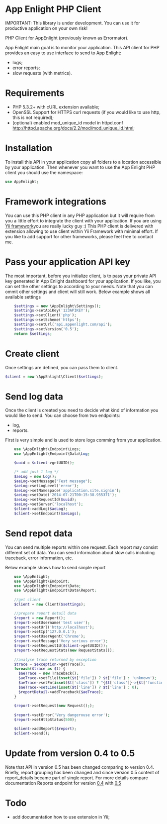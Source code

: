 App Enlight PHP Client
======================

IMPORTANT: This library is under development. You can use it for productive application on your own risk!

PHP Client for AppEnlight (previously known as Errormator).

App Enlight main goal is to monitor your application. This API client for PHP provides an easy to use interface to send to App Enlight:
- logs;
- error reports;
- slow requests (with metrics).

Requirements
============
- PHP 5.3.2+ with cURL extension available;
- OpenSSL Support for HTTPS curl requests (if you would like to use http, this is not required);
- (optional) enabled mod_unique_id model in httpd.conf http://httpd.apache.org/docs/2.2/mod/mod_unique_id.html;

Installation
============
To install this API in your application copy all folders to a location accessible by your application. 
Then whenever you want to use the App Enlight PHP client you should use the namespace:

```php
use AppEnlight;
```

Framework integrations
======================
You can use this PHP client in any PHP application but it will require from you a little effort to integrate the client with your application. 
If you are using [Yii framework](http://yiiframework.com/)you are really lucky guy :) This PHP client is delivered with extension allowing to use client within Yii Framework with minimal effort. 
If you like to add support for other frameworks, please feel free to contact me.

Pass your application API key
=============================
The most important, before you initialize client, is to pass your private API key generated in App Enlight dashboard for your application. If you like, you can set the other settings to according to your needs.
Note that you can ommit other settings and client will still work. Below example shows all available settings

```php
    $settings = new \AppEnlight\Settings();
    $settings->setApiKey('123APIKEY');
    $settings->setClient('php');
    $settings->setScheme('https');
    $settings->setUrl('api.appenlight.com/api');
    $settings->setVersion('0.5');
    return $settings;
```

Create client
=============
Once settings are defined, you can pass them to client.

```php
$client = new \AppEnlight\Client($settings);
```

Send log data
=============
Once the client is created you need to decide what kind of information you would like to send. You can choose from two endpoints:
- log,
- reports.

First is very simple and is used to store logs comming from your application. 

```php
    use \AppEnlight\Endpoint\Logs;
    use \AppEnlight\Endpoint\Data\Log;

    $uuid = $client->getUUID();

    /* add just 1 log */
    $aeLog = new Log();
    $aeLog->setMessage("Test message");
    $aeLog->setLogLevel('error');
    $aeLog->setNamespace('application.site.signin');
    $aeLog->setDate('2014-07-21T00:15:38.955371');
    $aeLog->setRequestId($uuid);
    $aeLog->setServer('localhost');
    $client->addLog($aeLog);
    $client->setEndpoint($aeLogs);
```

Send repot data
===============
You can send multiple reports within one request. Each report may consist different set of data. You can send information about slow calls including traceback, error information, etc.

Below example shows how to send simple report

```php
    use \AppEnlight;
    use \AppEnlight\Endpoint;
    use \AppEnlight\Endpoint\Data;
    use \AppEnlight\Endpoint\Data\Report;
    
    //get client
    $client = new Client($settings);

    //prepare report detail data 
    $report = new Report();
    $report->setUsername('test user');
    $report->setUrl('http://localhost');
    $report->setIp('127.0.0.1');
    $report->setUserAgent('Chrome');
    $report->setMessage('Very serious error');
    $report->setRequestId($client->getUUID());
    $report->setRequestStats(new RequestStats());
    
    //analyse trace returned by exception
    $trace = $exception->getTrace();
    foreach($trace as $t) {
      $aeTrace = new Traceback();
      $aeTrace->setFile(isset($t['file']) ? $t['file'] : 'unknown');
      $aeTrace->setFn(isset($t['class']) ? "{$t['class']}->{$t['function']}" : $t['function']);
      $aeTrace->setLine(isset($t['line']) ? $t['line'] : 0);
      $reportDetail->addTraceback($aeTrace);
    }
    
    $report->setRequest(new Request(););
  
    $report->setError('Very dangerouse error');
    $report->setHttpStatus(500);

    $client->addReport($report);
    $client->send();
```    

Update from version 0.4 to 0.5
==============================
Note that API in version 0.5 has been changed comparing to version 0.4. 
Briefly, report grouping has been changed and since version 0.5 content of report_details became part of single report.
For more details compare documentation Reports endpoint for version [0.4](https://appenlight.com/page/api/0.5/reports) with [0.5](https://appenlight.com/page/api/0.5/reports)

Todo
====
- add documentation how to use extension in Yii;
